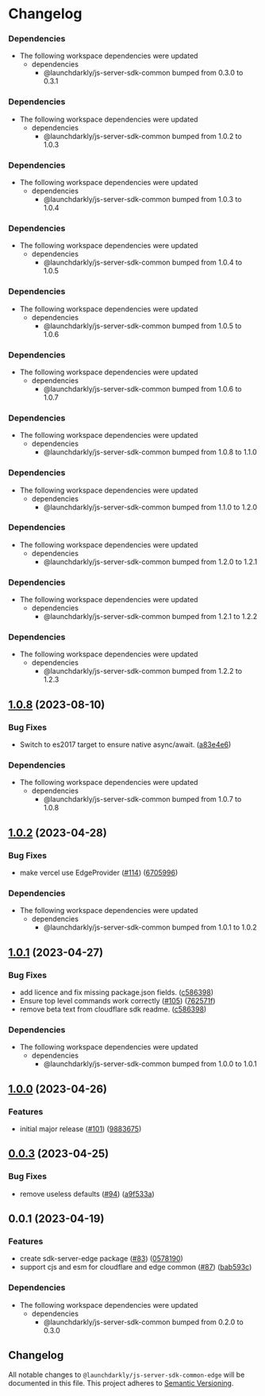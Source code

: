# Changelog

### Dependencies

* The following workspace dependencies were updated
  * dependencies
    * @launchdarkly/js-server-sdk-common bumped from 0.3.0 to 0.3.1

### Dependencies

* The following workspace dependencies were updated
  * dependencies
    * @launchdarkly/js-server-sdk-common bumped from 1.0.2 to 1.0.3

### Dependencies

* The following workspace dependencies were updated
  * dependencies
    * @launchdarkly/js-server-sdk-common bumped from 1.0.3 to 1.0.4

### Dependencies

* The following workspace dependencies were updated
  * dependencies
    * @launchdarkly/js-server-sdk-common bumped from 1.0.4 to 1.0.5

### Dependencies

* The following workspace dependencies were updated
  * dependencies
    * @launchdarkly/js-server-sdk-common bumped from 1.0.5 to 1.0.6

### Dependencies

* The following workspace dependencies were updated
  * dependencies
    * @launchdarkly/js-server-sdk-common bumped from 1.0.6 to 1.0.7

### Dependencies

* The following workspace dependencies were updated
  * dependencies
    * @launchdarkly/js-server-sdk-common bumped from 1.0.8 to 1.1.0

### Dependencies

* The following workspace dependencies were updated
  * dependencies
    * @launchdarkly/js-server-sdk-common bumped from 1.1.0 to 1.2.0

### Dependencies

* The following workspace dependencies were updated
  * dependencies
    * @launchdarkly/js-server-sdk-common bumped from 1.2.0 to 1.2.1

### Dependencies

* The following workspace dependencies were updated
  * dependencies
    * @launchdarkly/js-server-sdk-common bumped from 1.2.1 to 1.2.2

### Dependencies

* The following workspace dependencies were updated
  * dependencies
    * @launchdarkly/js-server-sdk-common bumped from 1.2.2 to 1.2.3

## [1.0.8](https://github.com/launchdarkly/js-core/compare/js-server-sdk-common-edge-v1.0.7...js-server-sdk-common-edge-v1.0.8) (2023-08-10)


### Bug Fixes

* Switch to es2017 target to ensure native async/await. ([a83e4e6](https://github.com/launchdarkly/js-core/commit/a83e4e62d04c66105a1b0e8893640a7ca2d641e4))


### Dependencies

* The following workspace dependencies were updated
  * dependencies
    * @launchdarkly/js-server-sdk-common bumped from 1.0.7 to 1.0.8

## [1.0.2](https://github.com/launchdarkly/js-core/compare/js-server-sdk-common-edge-v1.0.1...js-server-sdk-common-edge-v1.0.2) (2023-04-28)


### Bug Fixes

* make vercel use EdgeProvider ([#114](https://github.com/launchdarkly/js-core/issues/114)) ([6705996](https://github.com/launchdarkly/js-core/commit/6705996929471ff8f72f97d58a665f75d4e5fecd))


### Dependencies

* The following workspace dependencies were updated
  * dependencies
    * @launchdarkly/js-server-sdk-common bumped from 1.0.1 to 1.0.2

## [1.0.1](https://github.com/launchdarkly/js-core/compare/js-server-sdk-common-edge-v1.0.0...js-server-sdk-common-edge-v1.0.1) (2023-04-27)


### Bug Fixes

* add licence and fix missing package.json fields. ([c586398](https://github.com/launchdarkly/js-core/commit/c5863980c5bf4ee2a7590dfc4f7c575045d669b0))
* Ensure top level commands work correctly ([#105](https://github.com/launchdarkly/js-core/issues/105)) ([762571f](https://github.com/launchdarkly/js-core/commit/762571ff851558d229e4d29ba40a9c16b89f2a8d))
* remove beta text from cloudflare sdk readme. ([c586398](https://github.com/launchdarkly/js-core/commit/c5863980c5bf4ee2a7590dfc4f7c575045d669b0))


### Dependencies

* The following workspace dependencies were updated
  * dependencies
    * @launchdarkly/js-server-sdk-common bumped from 1.0.0 to 1.0.1

## [1.0.0](https://github.com/launchdarkly/js-core/compare/js-server-sdk-common-edge-v0.0.3...js-server-sdk-common-edge-v1.0.0) (2023-04-26)


### Features

* initial major release ([#101](https://github.com/launchdarkly/js-core/issues/101)) ([9883675](https://github.com/launchdarkly/js-core/commit/98836758d1998f208a1e13a68955611e0b10a8ce))

## [0.0.3](https://github.com/launchdarkly/js-core/compare/js-server-sdk-common-edge-v0.0.2...js-server-sdk-common-edge-v0.0.3) (2023-04-25)


### Bug Fixes

* remove useless defaults ([#94](https://github.com/launchdarkly/js-core/issues/94)) ([a9f533a](https://github.com/launchdarkly/js-core/commit/a9f533a4bdeb73338fd04fb5be2efd64c2d82c75))

## 0.0.1 (2023-04-19)


### Features

* create sdk-server-edge package ([#83](https://github.com/launchdarkly/js-core/issues/83)) ([0578190](https://github.com/launchdarkly/js-core/commit/0578190123e2712b50774ca3087c7577ef2b9eb2))
* support cjs and esm for cloudflare and edge common ([#87](https://github.com/launchdarkly/js-core/issues/87)) ([bab593c](https://github.com/launchdarkly/js-core/commit/bab593cdd9ff8e8881259a21f24c35088e7092bc))


### Dependencies

* The following workspace dependencies were updated
  * dependencies
    * @launchdarkly/js-server-sdk-common bumped from 0.2.0 to 0.3.0

## Changelog

All notable changes to `@launchdarkly/js-server-sdk-common-edge` will be documented in this file. This project adheres to [Semantic Versioning](http://semver.org).
